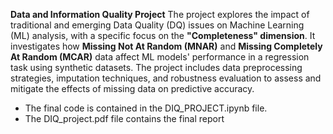 **Data and Information Quality Project**
The project explores the impact of traditional and emerging Data Quality (DQ) issues on Machine Learning (ML) analysis, with a specific focus on the **"Completeness" dimension**.
It investigates how **Missing Not At Random (MNAR)** and **Missing Completely At Random (MCAR)** data affect ML models' performance in a regression task using synthetic datasets.
The project includes data preprocessing strategies, imputation techniques, and robustness evaluation to assess and mitigate the effects of missing data on predictive accuracy.

- The final code is contained in the DIQ_PROJECT.ipynb file. 
- The DIQ_project.pdf file contains the final report
